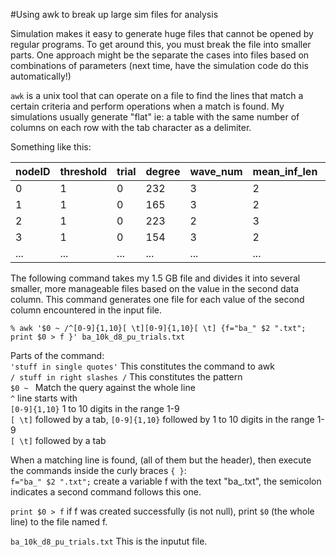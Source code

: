 #Using awk to break up large sim files for analysis

Simulation makes it easy to generate huge files that cannot be opened by regular programs. To get around this, you must break the file into smaller parts. One approach might be the separate the cases into files based on combinations of parameters (next time, have the simulation code do this automatically!)

`awk` is a unix tool that can operate on a file to find the lines that match a certain criteria and perform operations when a match is found. My simulations usually generate "flat" ie: a table with the same number of columns on each row with the tab character as a delimiter.

Something like this:

|nodeID|threshold|trial	|degree|wave_num|mean\_inf\_len|inf\_tie\_len|
|------|---------|-----|------|--------|------------|--------|
|0|1|0|232|3|2|2|
|1|1|0|165|3|2|2|
|2|1|0|223|2|3|3|
|3|1|0|154|3|2|2|
|...|...|...|...|...|...|...|


The following command takes my 1.5 GB file and divides it into several smaller, more manageable files based on the value in the second data column. This command generates one file for each value of the second column encountered in the input file.

`% awk '$0 ~ /^[0-9]{1,10}[ \t][0-9]{1,10}[ \t] {f="ba_" $2 ".txt"; print $0 > f }' ba_10k_d8_pu_trials.txt`

Parts of the command:  
`'stuff in single quotes'` This constitutes the command to awk  
`/ stuff in right slashes /` This constitutes the pattern  
`$0 ~ ` Match the query against the whole line  
`^` line starts with  
`[0-9]{1,10}` 1 to 10 digits in the range 1-9  
`[ \t]` followed by a tab,
`[0-9]{1,10}` followed by 1 to 10 digits in the range 1-9  
`[ \t]` followed by a tab  

When a matching line is found, (all of them but the header), then execute the commands inside the curly braces `{ }`:  
`f="ba_" $2 ".txt";` create a variable f with the text "ba_<value from second column>.txt", the semicolon indicates a second command follows this one.  

`print $0 > f` if f was created successfully (is not null), print `$0` (the whole line) to the file named f.  

`ba_10k_d8_pu_trials.txt` This is the inputut file.  

